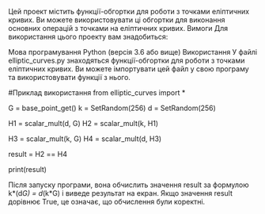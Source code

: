 Цей проект містить функції-обгортки для роботи з точками еліптичних кривих. Ви можете використовувати ці обгортки для виконання основних операцій з точками на еліптичних кривих.
Вимоги
Для використання цього проекту вам знадобиться:

Мова програмування Python (версія 3.6 або вище)
Використання
У файлі elliptic_curves.py знаходяться функції-обгортки для роботи з точками еліптичних кривих. Ви можете імпортувати цей файл у свою програму та використовувати функції з нього.

#Приклад використання
from elliptic_curves import *

G = base_point_get()
k = SetRandom(256)
d = SetRandom(256)

H1 = scalar_mult(d, G)
H2 = scalar_mult(k, H1)

H3 = scalar_mult(k, G)
H4 = scalar_mult(d, H3)

result = H2 == H4

print(result)


Після запуску програми, вона обчислить значення result за формулою k*(d*G) = d*(k*G) і виведе результат на екран. Якщо значення result дорівнює True, це означає, що обчислення були коректні.

